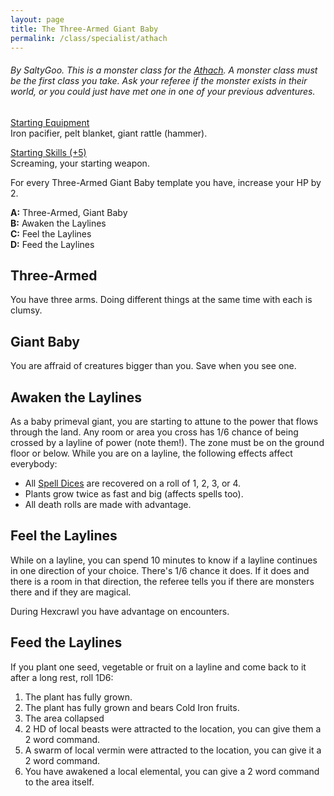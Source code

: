 ```yaml
---
layout: page
title: The Three-Armed Giant Baby
permalink: /class/specialist/athach
---
```


###### By SaltyGoo. This is a monster class for the [Athach](https://saltygoo.github.io/monsters/athach). A monster class must be the first class you take. Ask your referee if the monster exists in their world, or you could just have met one in one of your previous adventures.

<ins>Starting Equipment</ins><br>
Iron pacifier, pelt blanket, giant rattle (hammer). 

<ins>Starting Skills (+5)</ins><br>
Screaming, your starting weapon.

For every Three-Armed Giant Baby template you have, increase your HP by 2.

**A:** Three-Armed, Giant Baby<br>
**B:** Awaken the Laylines<br>
**C:** Feel the Laylines<br>
**D:** Feed the Laylines<br>

## Three-Armed
You have three arms. Doing different things at the same time with each is clumsy.

## Giant Baby
You are affraid of creatures bigger than you. Save when you see one. 

## Awaken the Laylines
As a baby primeval giant, you are starting to attune to the power that flows through the land. Any room or area you cross has 1/6 chance of being crossed by a layline of power (note them!). The zone must be on the ground floor or below. While you are on a layline, the following effects affect everybody:

- All [Spell Dices](https://saltygoo.github.io/class/magic-user#spells) are recovered on a roll of 1, 2, 3, or 4.
- Plants grow twice as fast and big (affects spells too).
- All death rolls are made with advantage.

## Feel the Laylines
While on a layline, you can spend 10 minutes to know if a layline continues in one direction of your choice. There's 1/6 chance it does. If it does and there is a room in that direction, the referee tells you if there are monsters there and if they are magical. 

During Hexcrawl you have advantage on encounters.

## Feed the Laylines
If you plant one seed, vegetable or fruit on a layline and come back to it after a long rest, roll 1D6:

1. The plant has fully grown.
1. The plant has fully grown and bears Cold Iron fruits.
1. The area collapsed
1. 2 HD of local beasts were attracted to the location, you can give them a 2 word command.
1. A swarm of local vermin were attracted to the location, you can give it a 2 word command.
1. You have awakened a local elemental, you can give a 2 word command to the area itself.



